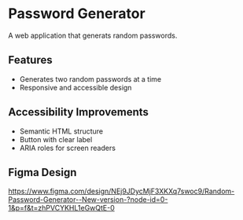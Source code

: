 # Password Generator

A web application that generats random passwords.

## Features

- Generates two random passwords at a time
- Responsive and accessible design

## Accessibility Improvements

- Semantic HTML structure
- Button with clear label
- ARIA roles for screen readers

## Figma Design

https://www.figma.com/design/NEj9JDycMjF3XKXq7swoc9/Random-Password-Generator--New-version-?node-id=0-1&p=f&t=zhPVCYKHL1eGwQtE-0